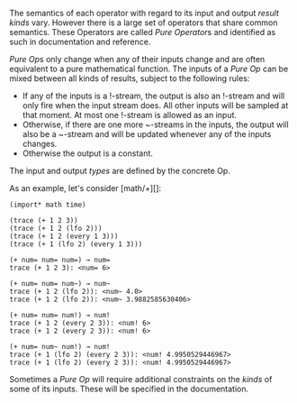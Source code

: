 The semantics of each operator with regard to its input and output *result
kinds* vary. However there is a large set of operators that share common
semantics. These Operators are called *Pure Operator*s and identified as such
in documentation and reference.

*Pure Op*s only change when any of their inputs change and are often
equivalent to a pure mathematical function. The inputs of a *Pure Op* can be
mixed between all kinds of results, subject to the following rules:

- If any of the inputs is a !-stream, the output is also an !-stream and will
  only fire when the input stream does. All other inputs will be sampled at
  that moment. At most one !-stream is allowed as an input.
- Otherwise, if there are one more ~-streams in the inputs, the output will
  also be a ~-stream and will be updated whenever any of the inputs changes.
- Otherwise the output is a constant.

The input and output *types* are defined by the concrete Op.

As an example, let's consider [math/+][]:

    (import* math time)

    (trace (+ 1 2 3))
    (trace (+ 1 2 (lfo 2)))
    (trace (+ 1 2 (every 1 3)))
    (trace (+ 1 (lfo 2) (every 1 3)))
```output
(+ num= num= num=) → num=
trace (+ 1 2 3): <num= 6>

(+ num= num= num~) → num~
trace (+ 1 2 (lfo 2)): <num~ 4.0>
trace (+ 1 2 (lfo 2)): <num~ 3.9882585630406>

(+ num= num= num!) → num!
trace (+ 1 2 (every 2 3)): <num! 6>
trace (+ 1 2 (every 2 3)): <num! 6>

(+ num= num~ num!) → num!
trace (+ 1 (lfo 2) (every 2 3)): <num! 4.9950529446967>
trace (+ 1 (lfo 2) (every 2 3)): <num! 4.9950529446967>
```

Sometimes a *Pure Op* will require additional constraints on the *kinds* of
some of its inputs. These will be specified in the documentation.
